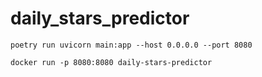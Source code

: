 # daily_stars_predictor

`poetry run uvicorn main:app --host 0.0.0.0 --port 8080`

`docker run -p 8080:8080 daily-stars-predictor`
